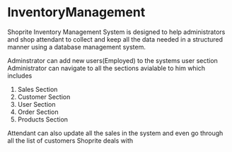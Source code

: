 # InventoryManagement
Shoprite Inventory Management System is designed to help administrators and shop attendant to collect and keep all the data needed in a structured manner using a
database management system.

Adminstrator can add new users(Employed) to the systems user section
Administrator can navigate to all the sections avialable to him which includes
1. Sales Section
2. Customer Section
3. User Section
4. Order Section
5. Products Section


Attendant can also update all the sales in the system and even go through all the list of customers Shoprite deals with
